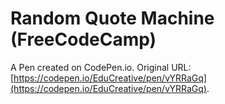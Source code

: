 # Random Quote Machine (FreeCodeCamp)

A Pen created on CodePen.io. Original URL: [https://codepen.io/EduCreative/pen/vYRRaGq](https://codepen.io/EduCreative/pen/vYRRaGq).

